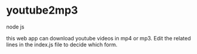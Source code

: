 # youtube2mp3
node js

this web app can download youtube videos in mp4 or mp3. Edit the related lines in the index.js file to decide which form.
